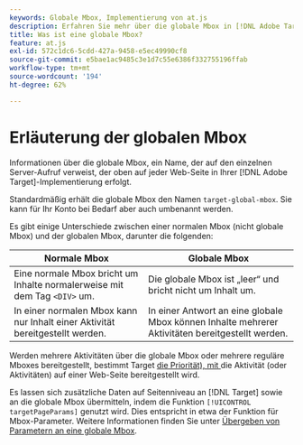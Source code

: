 ```yaml
---
keywords: Globale Mbox, Implementierung von at.js
description: Erfahren Sie mehr über die globale Mbox in [!DNL Adobe Target], a name used to refer to the single server call made at the top of each web page in your [!DNL Target] Implementierung.
title: Was ist eine globale Mbox?
feature: at.js
exl-id: 572c1dc6-5cdd-427a-9458-e5ec49990cf8
source-git-commit: e5bae1ac9485c3e1d7c55e6386f332755196ffab
workflow-type: tm+mt
source-wordcount: '194'
ht-degree: 62%

---
```


# Erläuterung der globalen Mbox

Informationen über die globale Mbox, ein Name, der auf den einzelnen Server-Aufruf verweist, der oben auf jeder Web-Seite in Ihrer [!DNL Adobe Target]-Implementierung erfolgt.

Standardmäßig erhält die globale Mbox den Namen `target-global-mbox`. Sie kann für Ihr Konto bei Bedarf aber auch umbenannt werden.

Es gibt einige Unterschiede zwischen einer normalen Mbox (nicht globale Mbox) und der globalen Mbox, darunter die folgenden:

| Normale Mbox | Globale Mbox |
|--- |--- |
| Eine normale Mbox bricht um Inhalte normalerweise mit dem Tag `<DIV>` um. | Die globale Mbox ist „leer“ und bricht nicht um Inhalt um. |
| In einer normalen Mbox kann nur Inhalt einer Aktivität bereitgestellt werden. | In einer Antwort an eine globale Mbox können Inhalte mehrerer Aktivitäten bereitgestellt werden. |

Werden mehrere Aktivitäten über die globale Mbox oder mehrere reguläre Mboxes bereitgestellt, bestimmt Target [die Priorität), mit ](https://experienceleague.adobe.com/docs/target/using/activities/priority.html?lang=de) die Aktivität (oder Aktivitäten) auf einer Web-Seite bereitgestellt wird.

Es lassen sich zusätzliche Daten auf Seitenniveau an [!DNL Target] sowie an die globale Mbox übermitteln, indem die Funktion `[!UICONTROL targetPageParams]` genutzt wird. Dies entspricht in etwa der Funktion für Mbox-Parameter. Weitere Informationen finden Sie unter [Übergeben von Parametern an eine globale Mbox](/help/dev/implement/client-side/atjs/global-mbox/pass-parameters-to-global-mbox.md).
